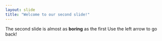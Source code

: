 ```yaml
---
layout: slide
title: "Welcome to our second slide!"
---
```

The second slide is almost as **boring** as the first
Use the left arrow to go back!
